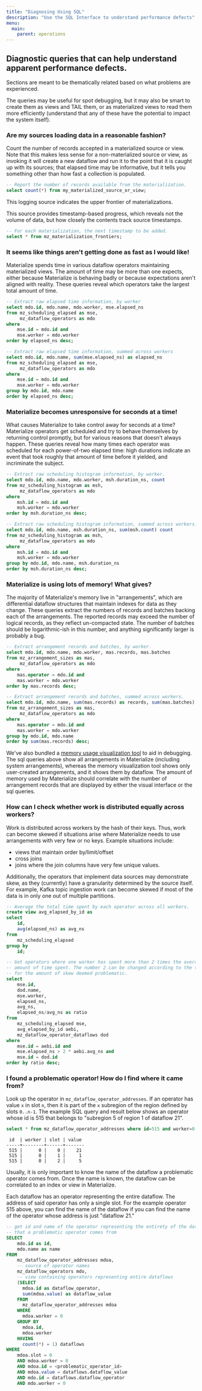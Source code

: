 ```yaml
---
title: "Diagnosing Using SQL"
description: "Use the SQL Interface to understand performance defects"
menu:
  main:
    parent: operations
---
```


## Diagnostic queries that can help understand apparent performance defects.

Sections are meant to be thematically related based on what problems are
experienced.

The queries may be useful for spot debugging, but it may also be smart
to create them as views and TAIL them, or as materialized views to read
them more efficiently (understand that any of these have the potential
to impact the system itself).

### Are my sources loading data in a reasonable fashion?

Count the number of records accepted in a materialized source or view.
Note that this makes less sense for a non-materialized source or view,
as invoking it will create a new dataflow and run it to the point that
it is caught up with its sources; that elapsed time may be informative,
but it tells you something other than how fast a collection is populated.

```sql
-- Report the number of records available from the materialization.
select count(*) from my_materialized_source_or_view;
```

This logging source indicates the upper frontier of materializations.

This source provides timestamp-based progress, which reveals not the
volume of data, but how closely the contents track source timestamps.
```sql
-- For each materialization, the next timestamp to be added.
select * from mz_materialization_frontiers;
```

### It seems like things aren't getting done as fast as I would like!

Materialize spends time in various dataflow operators maintaining
materialized views. The amount of time may be more than one expects,
either because Materialize is behaving badly or because expectations
aren't aligned with reality. These queries reveal which operators
take the largest total amount of time.

```sql
-- Extract raw elapsed time information, by worker
select mdo.id, mdo.name, mdo.worker, mse.elapsed_ns
from mz_scheduling_elapsed as mse,
     mz_dataflow_operators as mdo
where
    mse.id = mdo.id and
    mse.worker = mdo.worker
order by elapsed_ns desc;
```

```sql
-- Extract raw elapsed time information, summed across workers
select mdo.id, mdo.name, sum(mse.elapsed_ns) as elapsed_ns
from mz_scheduling_elapsed as mse,
     mz_dataflow_operators as mdo
where
    mse.id = mdo.id and
    mse.worker = mdo.worker
group by mdo.id, mdo.name
order by elapsed_ns desc;
```

### Materialize becomes unresponsive for seconds at a time!

What causes Materialize to take control away for seconds
at a time? Materialize operators get scheduled and try to
behave themselves by returning control promptly, but for
various reasons that doesn't always happen. These queries
reveal how many times each operator was scheduled for each
power-of-two elapsed time: high durations indicate an event
that took roughly that amount of time before it yielded,
and incriminate the subject.

```sql
-- Extract raw scheduling histogram information, by worker.
select mdo.id, mdo.name, mdo.worker, msh.duration_ns, count
from mz_scheduling_histogram as msh,
     mz_dataflow_operators as mdo
where
    msh.id = mdo.id and
    msh.worker = mdo.worker
order by msh.duration_ns desc;
```

```sql
-- Extract raw scheduling histogram information, summed across workers.
select mdo.id, mdo.name, msh.duration_ns, sum(msh.count) count
from mz_scheduling_histogram as msh,
     mz_dataflow_operators as mdo
where
    msh.id = mdo.id and
    msh.worker = mdo.worker
group by mdo.id, mdo.name, msh.duration_ns
order by msh.duration_ns desc;
```

### Materialize is using lots of memory! What gives?

The majority of Materialize's memory live in "arrangements", which
are differential dataflow structures that maintain indexes for data
as they change. These queries extract the numbers of records and
batches backing each of the arrangements. The reported records may
exceed the number of logical records, as they reflect un-compacted
state. The number of batches should be logarithmic-ish in this
number, and anything significantly larger is probably a bug.

```sql
-- Extract arrangement records and batches, by worker.
select mdo.id, mdo.name, mdo.worker, mas.records, mas.batches
from mz_arrangement_sizes as mas,
     mz_dataflow_operators as mdo
where
    mas.operator = mdo.id and
    mas.worker = mdo.worker
order by mas.records desc;
```

```sql
-- Extract arrangement records and batches, summed across workers.
select mdo.id, mdo.name, sum(mas.records) as records, sum(mas.batches) as batches
from mz_arrangement_sizes as mas,
     mz_dataflow_operators as mdo
where
    mas.operator = mdo.id and
    mas.worker = mdo.worker
group by mdo.id, mdo.name
order by sum(mas.records) desc;
```

We've also bundled a [memory usage visualization tool](https://materialize.com/docs/ops/monitoring/#memory-usage-visualization)
to aid in debugging. The sql queries above show all arrangements in Materialize
(including system arrangements), whereas the memory visualization tool shows
only user-created arrangements, and it shows them by dataflow. The amount of
memory used by Materialize should correlate with the number of arrangement
records that are displayed by either the visual interface or the sql queries.

### How can I check whether work is distributed equally across workers?

Work is distributed across workers by the hash of their keys. Thus, work can
become skewed if situations arise where Materialize needs to use arrangements
with very few or no keys. Example situations include:
* views that maintain order by/limit/offset
* cross joins
* joins where the join columns have very few unique values.

Additionally, the operators that implement data sources may demonstrate skew, as
they (currently) have a granularity determined by the source itself. For
example, Kafka topic ingestion work can become skewed if most of the data is in
only one out of multiple partitions.

```sql
-- Average the total time spent by each operator across all workers.
create view avg_elapsed_by_id as
select
    id,
    avg(elapsed_ns) as avg_ns
from
    mz_scheduling_elapsed
group by
    id;

-- Get operators where one worker has spent more than 2 times the average
-- amount of time spent. The number 2 can be changed according to the threshold
-- for the amount of skew deemed problematic.
select
    mse.id,
    dod.name,
    mse.worker,
    elapsed_ns,
    avg_ns,
    elapsed_ns/avg_ns as ratio
from
    mz_scheduling_elapsed mse,
    avg_elapsed_by_id aebi,
    mz_dataflow_operator_dataflows dod
where
    mse.id = aebi.id and
    mse.elapsed_ns > 2 * aebi.avg_ns and
    mse.id = dod.id
order by ratio desc;
```

### I found a problematic operator! How do I find where it came from?

Look up the operator in `mz_dataflow_operator_addresses`. If an operator has
value `x` in slot `n`, then it is part of the `x` subregion of the region
defined by slots `0..n-1`. The example SQL query and result below shows an
operator whose id is 515 that belongs to "subregion 5 of region 1 of dataflow
21".
```sql
select * from mz_dataflow_operator_addresses where id=515 and worker=0;
```
```
 id  | worker | slot | value
-----+--------+------+-------
 515 |      0 |    0 |    21
 515 |      0 |    1 |     1
 515 |      0 |    2 |     5
```

Usually, it is only important to know the name of the dataflow a problematic
operator comes from. Once the name is known, the dataflow can be correlated to
an index or view in Materialize.

Each dataflow has an operator representing the entire dataflow. The address of
said operator has only a single slot. For the example operator 515 above, you
can find the name of the dataflow if you can find the name of the operator whose
address is just "dataflow 21."

```sql
-- get id and name of the operator representing the entirety of the dataflow
-- that a problematic operator comes from
SELECT
    mdo.id as id,
    mdo.name as name
FROM
    mz_dataflow_operator_addresses mdoa,
    -- source of operator names
    mz_dataflow_operators mdo,
    -- view containing operators representing entire dataflows
    (SELECT
      mdoa.id as dataflow_operator,
      sum(mdoa.value) as dataflow_value
    FROM
      mz_dataflow_operator_addresses mdoa
    WHERE
      mdoa.worker = 0
    GROUP BY
      mdoa.id,
      mdoa.worker
    HAVING
      count(*) = 1) dataflows
WHERE
    mdoa.slot = 0
    AND mdoa.worker = 0
    AND mdoa.id = <problematic_operator_id>
    AND mdoa.value = dataflows.dataflow_value
    AND mdo.id = dataflows.dataflow_operator
    AND mdo.worker = 0
```
